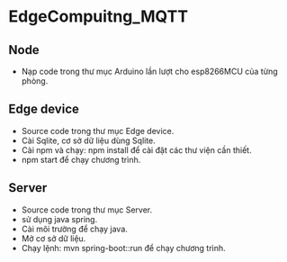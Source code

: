 # EdgeCompuitng_MQTT
## Node
- Nạp code trong thư mục Arduino lần lượt cho esp8266MCU của từng phòng.
## Edge device 
- Source code trong thư mục Edge device.
- Cài Sqlite, cơ sở dữ liệu dùng Sqlite.
- Cài npm và chạy: npm install để cài đặt các thư viện cần thiết.
- npm start để chạy chương trình.
## Server
- Source code trong thư mục Server.
- sử dụng java spring.
- Cài môi trường để chạy java.
- Mở cơ sở dữ liệu.
- Chạy lệnh: mvn spring-boot::run để chạy chương trình.
